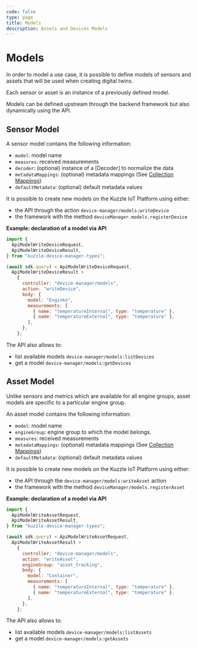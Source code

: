 ```yaml
---
code: false
type: page
title: Models
description: Assets and Devices Models
---
```


# Models

In order to model a use case, it is possible to define models of sensors and assets that will be used when creating digital twins.

Each sensor or asset is an instance of a previously defined model.

Models can be defined upstream through the backend framework but also dynamically using the API.

## Sensor Model

A sensor model contains the following information:

- `model`: model name
- `measures`: received measurements
- `decoder`: (optional) instance of a [Decoder] to normalize the data
- `metadataMappings`: (optional) metadata mappings (See [Collection Mappings](https://docs.kuzzle.io/core/2/guides/main-concepts/data-storage/#collection-mappings))
- `defaultMetadata`: (optional) default metadata values

It is possible to create new models on the Kuzzle IoT Platform using either:

- the API through the action `device-manager/models:writeDevice`
- the framework with the method `deviceManager.models.registerDevice`

**Example: declaration of a model via API**

```js
import {
  ApiModelWriteDeviceRequest,
  ApiModelWriteDeviceResult,
} from "kuzzle-device-manager-types";

(await sdk.query) < ApiModelWriteDeviceRequest,
  ApiModelWriteDeviceResult >
    {
      controller: "device-manager/models",
      action: "writeDevice",
      body: {
        model: "Enginko",
        measurements: [
          { name: "temperatureInternal", type: "temperature" },
          { name: "temperatureExternal", type: "temperature" },
        ],
      },
    };
```

The API also allows to:

- list available models `device-manager/models:listDevices`
- get a model `device-manager/models:getDevices`

## Asset Model

Unlike sensors and metrics which are available for all engine groups, asset models are specific to a particular engine group.

An asset model contains the following information:

- `model`: model name
- `engineGroup`: engine group to which the model belongs.
- `measures`: received measurements
- `metadataMappings`: (optional) metadata mappings (See [Collection Mappings](https://docs.kuzzle.io/core/2/guides/main-concepts/data-storage/#collection-mappings))
- `defaultMetadata`: (optional) default metadata values

It is possible to create new models on the Kuzzle IoT Platform using either:

- the API through the `device-manager/models:writeAsset` action
- the framework with the method `deviceManager/models.registerAsset`

**Example: declaration of a model via API**

```js
import {
  ApiModelWriteAssetRequest,
  ApiModelWriteAssetResult,
} from "kuzzle-device-manager-types";

(await sdk.query) < ApiModelWriteAssetRequest,
  ApiModelWriteAssetResult >
    {
      controller: "device-manager/models",
      action: "writeAsset",
      engineGroup: "asset_tracking",
      body: {
        model: "Container",
        measurements: [
          { name: "temperatureInternal", type: "temperature" },
          { name: "temperatureExternal", type: "temperature" },
        ],
      },
    };
```

The API also allows to:

- list available models `device-manager/models:listAssets`
- get a model `device-manager/models:getAssets`
